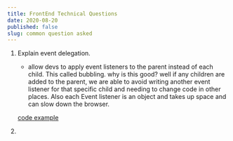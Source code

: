 ```yaml
---
title: FrontEnd Technical Questions
date: 2020-08-20
published: false
slug: common question asked
---
```


1. Explain event delegation.

   - allow devs to apply event listeners to the parent instead of each child. This called bubbling. why is this good? well if any children are added to the parent, we are able to avoid writing another event listener for that specific child and needing to change code in other places. Also each Event listener is an object and takes up space and can slow down the browser.

   [code example](https://codepen.io/Matterholt/pen/VwaKJzp)

2.
